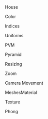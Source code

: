 House

Color

Indices

Uniforms

PVM

Pyramid

Resizing

Zoom

Camera Movement

MeshesMaterial

Texture

Phong
